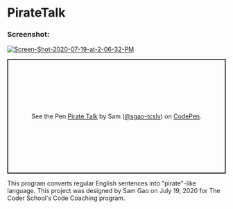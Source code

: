 # PirateTalk

### Screenshot:

<a href="https://ibb.co/PDqB6C3"><img src="https://i.ibb.co/RjRLDHZ/Screen-Shot-2020-07-19-at-2-06-32-PM.png" alt="Screen-Shot-2020-07-19-at-2-06-32-PM" border="0"></a>





<p class="codepen" data-height="265" data-theme-id="light" data-default-tab="css,result" data-user="sgao-tcslv" data-slug-hash="gOPjwLV" style="height: 265px; box-sizing: border-box; display: flex; align-items: center; justify-content: center; border: 2px solid; margin: 1em 0; padding: 1em;" data-pen-title="Pirate Talk">
  <span>See the Pen <a href="https://codepen.io/sgao-tcslv/pen/gOPjwLV">
  Pirate Talk</a> by Sam (<a href="https://codepen.io/sgao-tcslv">@sgao-tcslv</a>)
  on <a href="https://codepen.io">CodePen</a>.</span>
</p>
<script async src="https://static.codepen.io/assets/embed/ei.js"></script>

This program converts regular English sentences into "pirate"-like language. This project was designed by Sam Gao on July 19, 2020 for The Coder School's Code Coaching program.
